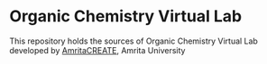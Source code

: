 # Organic Chemistry Virtual Lab
This repository holds the sources of Organic Chemistry Virtual Lab developed by 
<a href="https://www.amrita.edu/create" target="_blank">AmritaCREATE</a>, Amrita University
